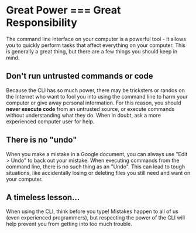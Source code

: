 # Great Power === Great Responsibility

The command line interface on your computer is a powerful tool - it allows you to quickly perform tasks that affect everything on your computer. This is generally a great thing, but there are a few things you should keep in mind.

## Don't run untrusted commands or code

Because the CLI has so much power, there may be tricksters or randos on the Internet who want to fool you into using the command line to harm your computer or give away personal information. For this reason, you should **never execute code** from an untrusted source, or execute commands without understanding what they do. When in doubt, ask a more experienced computer user for help.

## There is no "undo"

When you make a mistake in a Google document, you can always use "Edit > Undo" to back out your mistake. When executing commands from the command line, there is no such thing as an "Undo". This can lead to tough situations, like accidentally losing or deleting files you still need and want on your computer.

## A timeless lesson...

When using the CLI, think before you type! Mistakes happen to all of us (even experienced programmers), but respecting the power of the CLI will help prevent you from getting into too much trouble.
